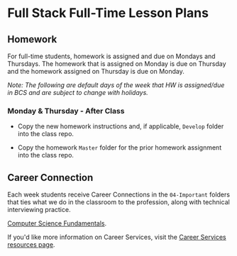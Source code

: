 # Full Stack Full-Time Lesson Plans

## Homework 

For full-time students, homework is assigned and due on Mondays and Thursdays. The homework that is assigned on Monday is due on Thursday and the homework assigned on Thursday is due on Monday. 

_Note: The following are default days of the week that HW is assigned/due in BCS and are subject to change with holidays._

### Monday & Thursday - After Class

* Copy the new homework instructions and, if applicable, `Develop` folder into the class repo.

* Copy the homework `Master` folder for the prior homework assignment into the class repo.


## Career Connection
Each week students receive Career Connections in the `04-Important` folders that ties what we do in the classroom to the profession, along with technical interviewing practice.

[Computer Science Fundamentals](../../../01-Class-Content/22-Computer-Science/04-Important/CAREER-CONNECTION.md).

If you'd like more information on Career Services, visit the [Career Services resources page](http://bit.ly/CodingCS).

